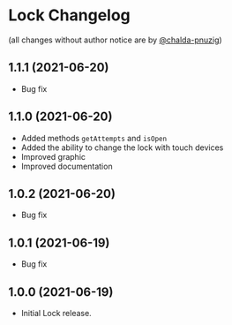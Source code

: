 Lock Changelog
=================

(all changes without author notice are by [@chalda-pnuzig](https://github.com/chalda-pnuzig))

## 1.1.1 (2021-06-20)

- Bug fix

## 1.1.0 (2021-06-20)

- Added methods `getAttempts` and `isOpen`
- Added the ability to change the lock with touch devices
- Improved graphic
- Improved documentation

## 1.0.2 (2021-06-20)

- Bug fix

## 1.0.1 (2021-06-19)

- Bug fix

## 1.0.0 (2021-06-19)

- Initial Lock release.